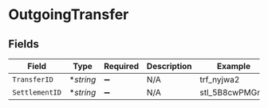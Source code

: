 # OutgoingTransfer


## Fields

| Field              | Type               | Required           | Description        | Example            |
| ------------------ | ------------------ | ------------------ | ------------------ | ------------------ |
| `TransferID`       | **string*          | :heavy_minus_sign: | N/A                | trf_nyjwa2         |
| `SettlementID`     | **string*          | :heavy_minus_sign: | N/A                | stl_5B8cwPMGnU     |